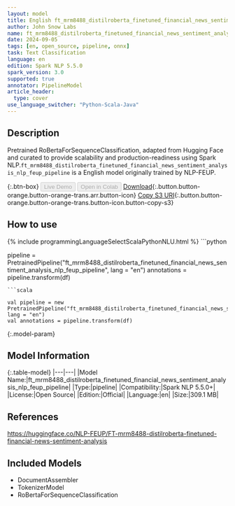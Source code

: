 ```yaml
---
layout: model
title: English ft_mrm8488_distilroberta_finetuned_financial_news_sentiment_analysis_nlp_feup_pipeline pipeline RoBertaForSequenceClassification from NLP-FEUP
author: John Snow Labs
name: ft_mrm8488_distilroberta_finetuned_financial_news_sentiment_analysis_nlp_feup_pipeline
date: 2024-09-05
tags: [en, open_source, pipeline, onnx]
task: Text Classification
language: en
edition: Spark NLP 5.5.0
spark_version: 3.0
supported: true
annotator: PipelineModel
article_header:
  type: cover
use_language_switcher: "Python-Scala-Java"
---
```


## Description

Pretrained RoBertaForSequenceClassification, adapted from Hugging Face and curated to provide scalability and production-readiness using Spark NLP.`ft_mrm8488_distilroberta_finetuned_financial_news_sentiment_analysis_nlp_feup_pipeline` is a English model originally trained by NLP-FEUP.

{:.btn-box}
<button class="button button-orange" disabled>Live Demo</button>
<button class="button button-orange" disabled>Open in Colab</button>
[Download](https://s3.amazonaws.com/auxdata.johnsnowlabs.com/public/models/ft_mrm8488_distilroberta_finetuned_financial_news_sentiment_analysis_nlp_feup_pipeline_en_5.5.0_3.0_1725542461418.zip){:.button.button-orange.button-orange-trans.arr.button-icon}
[Copy S3 URI](s3://auxdata.johnsnowlabs.com/public/models/ft_mrm8488_distilroberta_finetuned_financial_news_sentiment_analysis_nlp_feup_pipeline_en_5.5.0_3.0_1725542461418.zip){:.button.button-orange.button-orange-trans.button-icon.button-copy-s3}

## How to use



<div class="tabs-box" markdown="1">
{% include programmingLanguageSelectScalaPythonNLU.html %}
```python

pipeline = PretrainedPipeline("ft_mrm8488_distilroberta_finetuned_financial_news_sentiment_analysis_nlp_feup_pipeline", lang = "en")
annotations =  pipeline.transform(df)   

```
```scala

val pipeline = new PretrainedPipeline("ft_mrm8488_distilroberta_finetuned_financial_news_sentiment_analysis_nlp_feup_pipeline", lang = "en")
val annotations = pipeline.transform(df)

```
</div>

{:.model-param}
## Model Information

{:.table-model}
|---|---|
|Model Name:|ft_mrm8488_distilroberta_finetuned_financial_news_sentiment_analysis_nlp_feup_pipeline|
|Type:|pipeline|
|Compatibility:|Spark NLP 5.5.0+|
|License:|Open Source|
|Edition:|Official|
|Language:|en|
|Size:|309.1 MB|

## References

https://huggingface.co/NLP-FEUP/FT-mrm8488-distilroberta-finetuned-financial-news-sentiment-analysis

## Included Models

- DocumentAssembler
- TokenizerModel
- RoBertaForSequenceClassification